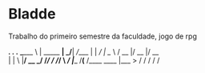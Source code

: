 # Bladde
Trabalho do primeiro semestre da faculdade, jogo de rpg

__________.__              .___  .___
\______   \  | _____     __| _/__| _/____
 |    |  _/  | \__  \   / __ |/ __ |/ __ \
 |    |   \  |__/ __ \_/ /_/ / /_/ \  ___/
 |______  /____(____  /\____ \____ |\___  >
        \/          \/      \/    \/    \/
